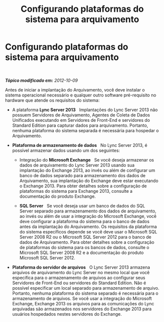 ﻿---
title: Configurando plataformas do sistema para arquivamento
TOCTitle: Configurando plataformas do sistema para arquivamento
ms:assetid: 2df40fdf-0e32-46d4-9fb2-1ce1d7bfa328
ms:mtpsurl: https://technet.microsoft.com/pt-br/library/JJ204768(v=OCS.15)
ms:contentKeyID: 49306250
ms.date: 05/19/2016
mtps_version: v=OCS.15
ms.translationtype: HT
---

# Configurando plataformas do sistema para arquivamento

 

_**Tópico modificado em:** 2012-10-09_

Antes de iniciar a implantação do Arquivamento, você deve instalar o sistema operacional necessário e qualquer outro software pré-requisito no hardware que atende os requisitos do sistema:

  - A plataforma **Lync Server 2013**   Implantações do Lync Server 2013 não possuem Servidores de Arquivamento, Agentes de Coleta de Dados Unificados executando em Servidores de Front-End e servidores do Standard Edition para capturar dados para arquivamento. Portanto, nenhuma plataforma do sistema separada é necessária para hospedar o Arquivamento.

  - **Plataforma de armazenamento de dados**   No Lync Server 2013, é possível armazenar dados usando um dos seguintes:
    
      - Integração do **Microsoft Exchange**   Se você deseja armazenar os dados de arquivamento do Lync Server 2013 usando sua implantação do Exchange 2013, ao invés ou além de configurar um banco de dados separado para armazenamento dos dados de Arquivamento, sua implantação do Exchange deve estar executando o Exchange 2013. Para obter detalhes sobre a configuração de plataformas do sistema para Exchange 2013, consulte a documentação do produto Exchange.
    
      - **SQL Server**   Se você deseja usar um banco de dados do SQL Server separado para armazenamento dos dados de arquivamento, ao invés ou além de usar a integração do Microsoft Exchange, você deve configurar a plataforma do sistema para o banco de dados antes da implantação do Arquivamento. Os requisitos da plataforma do sistema específicos depende se você deve usar o Microsoft SQL Server 2008 R2 ou o Microsoft SQL Server 2012 para o banco de dados de Arquivamento. Para obter detalhes sobre a configuração de plataformas do sistema para os bancos de dados, consulte o Microsoft SQL Server 2008 R2 e a documentação do produto Microsoft SQL Server 2012.

  - **Plataforma do servidor de arquivos**   O Lync Server 2013 armazena arquivos de arquivamento do Lync Server no mesmo local que você especifica para o armazenamento de arquivos ao configurar seus Servidores de Front-End ou servidores do Standard Edition. Não é possível especificar um local separado para armazenamento de arquivo. Portanto, nenhuma plataforma do sistema separado é necessária para o armazenamento de arquivos. Se você usar a integração do Microsoft Exchange, Exchange 2013 os arquivos para as comunicações do Lync arquivadas são armazenados nos servidores do Exchange 2013 para usuários hospedados nestes servidores do Exchange.

